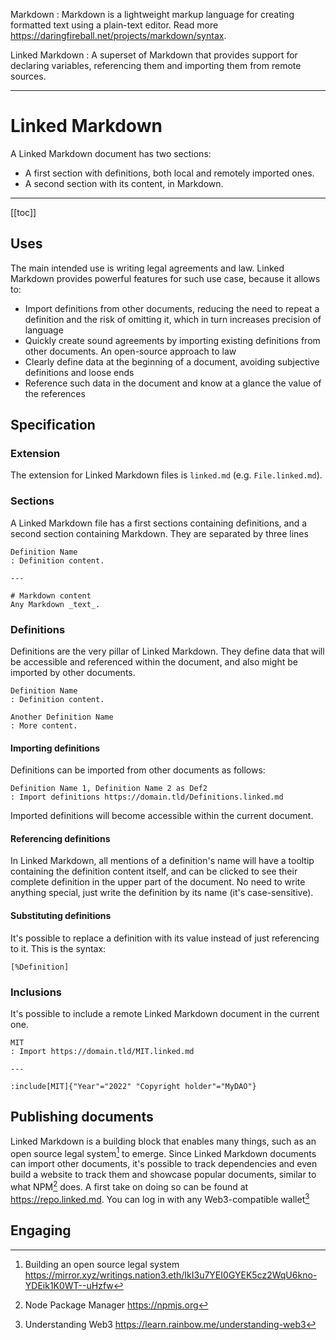 Markdown
: Markdown is a lightweight markup language for creating formatted text using a plain-text editor. Read more https://daringfireball.net/projects/markdown/syntax.

Linked Markdown
: A superset of Markdown that provides support for declaring variables, referencing them and importing them from remote sources.

---

# Linked Markdown

A Linked Markdown document has two sections:

- A first section with definitions, both local and remotely imported ones.
- A second section with its content, in Markdown.

---

[[toc]]

## Uses

The main intended use is writing legal agreements and law. Linked Markdown provides powerful features for such use case, because it allows to:

- Import definitions from other documents, reducing the need to repeat a definition and the risk of omitting it, which in turn increases precision of language
- Quickly create sound agreements by importing existing definitions from other documents. An open-source approach to law
- Clearly define data at the beginning of a document, avoiding subjective definitions and loose ends
- Reference such data in the document and know at a glance the value of the references

## Specification

### Extension

The extension for Linked Markdown files is `linked.md` (e.g. `File.linked.md`).

### Sections

A Linked Markdown file has a first sections containing definitions, and a second section containing Markdown. They are separated by three lines

```
Definition Name
: Definition content.

---

# Markdown content
Any Markdown _text_.
```

### Definitions

Definitions are the very pillar of Linked Markdown. They define data that will be accessible and referenced within the document, and also might be imported by other documents.

```
Definition Name
: Definition content.

Another Definition Name
: More content.
```

#### Importing definitions

Definitions can be imported from other documents as follows:

```
Definition Name 1, Definition Name 2 as Def2
: Import definitions https://domain.tld/Definitions.linked.md
```

Imported definitions will become accessible within the current document.

#### Referencing definitions

In Linked Markdown, all mentions of a definition's name will have a tooltip containing the definition content itself, and can be clicked to see their complete definition in the upper part of the document.
No need to write anything special, just write the definition by its name (it's case-sensitive).

#### Substituting definitions

It's possible to replace a definition with its value instead of just referencing to it. This is the syntax:

```
[%Definition]
```

### Inclusions

It's possible to include a remote Linked Markdown document in the current one.

```
MIT
: Import https://domain.tld/MIT.linked.md

---

:include[MIT]{"Year"="2022" "Copyright holder"="MyDAO"}
```

## Publishing documents

Linked Markdown is a building block that enables many things, such as an open source legal system[^1] to emerge.
Since Linked Markdown documents can import other documents, it's possible to track dependencies and even build a website to track them and showcase popular documents, similar to what NPM[^2] does.
A first take on doing so can be found at https://repo.linked.md. You can log in with any Web3-compatible wallet[^3]

[^1]: Building an open source legal system https://mirror.xyz/writings.nation3.eth/IkI3u7YEI0GYEK5cz2WqU6kno-YDEik1K0WT--uHzfw
[^2]: Node Package Manager https://npmjs.org
[^3]: Understanding Web3 https://learn.rainbow.me/understanding-web3

## Engaging

